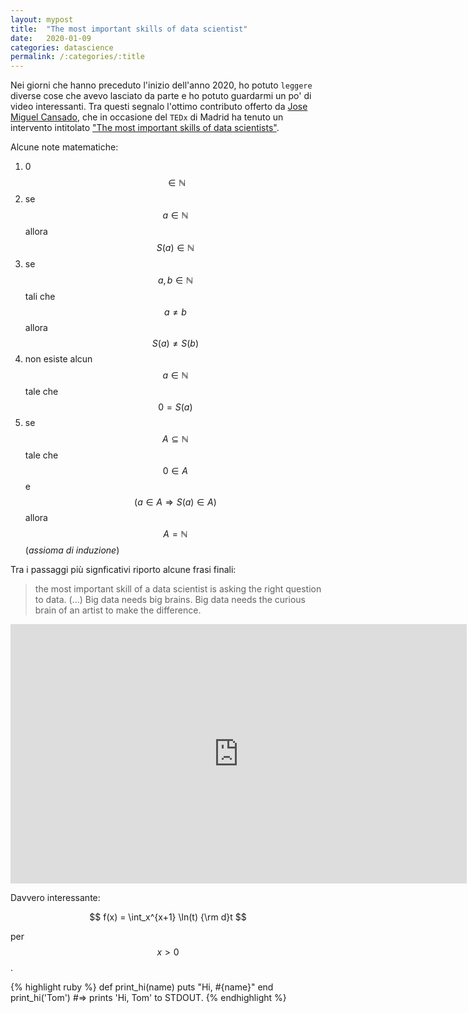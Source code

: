 ```yaml
---
layout: mypost
title:  "The most important skills of data scientist"
date:   2020-01-09
categories: datascience
permalink: /:categories/:title
---
```


Nei giorni che hanno preceduto l'inizio dell'anno 2020, ho potuto `leggere` diverse cose che avevo lasciato da parte e ho potuto guardarmi un po' di video interessanti. Tra questi segnalo l'ottimo contributo offerto da [Jose Miguel Cansado][JoseCansado], che in occasione del `TEDx` di Madrid ha tenuto un intervento intitolato ["The most important skills of data scientists"][TedTalk].

Alcune note matematiche:


1. 0 $$\in \mathbb{N}$$
2. se $$a \in \mathbb{N}$$ allora $$S(a) \in \mathbb{N} $$
3. se $$a, b \in \mathbb{N}$$ tali che $$a\neq b$$ allora $$S(a)\neq S(b)$$
4. non esiste alcun $$a \in \mathbb{N}$$ tale che $$0 = S(a)$$
5. se $$A\subseteq \mathbb{N}$$ tale che $$0\in A$$ e $$(a\in A \Rightarrow S(a) \in A)$$ allora $$A =
   \mathbb{N}$$ (*assioma di induzione*)

Tra i passaggi più signficativi riporto alcune frasi finali:

> the most important skill of a data scientist is asking the right question to data. (...) Big data needs big brains. Big data needs the curious brain of an artist to make the difference.


<iframe width="730" height="415" src="https://www.youtube.com/embed/qrhRfPY4F4w" frameborder="0" allow="accelerometer; autoplay; encrypted-media; gyroscope; picture-in-picture" allowfullscreen></iframe>

Davvero interessante:

$$ f(x) = \int_x^{x+1} \ln(t) {\rm d}t $$

per $$x>0$$.

{% highlight ruby %}
def print_hi(name)
  puts "Hi, #{name}"
end
print_hi('Tom')
#=> prints 'Hi, Tom' to STDOUT.
{% endhighlight %}

[TedTalk]: https://www.youtube.com/watch?v=qrhRfPY4F4w&t=4s
[JoseCansado]: https://www.linkedin.com/in/josemiguelcansado/?originalSubdomain=es
